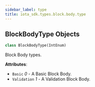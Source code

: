 ```yaml
---
sidebar_label: type
title: iota_sdk.types.block.body.type
---
```


## BlockBodyType Objects

```python
class BlockBodyType(IntEnum)
```

Block Body types.

**Attributes**:

- `Basic` _0_ - A Basic Block Body.
- `Validation` _1_ - A Validation Block Body.

